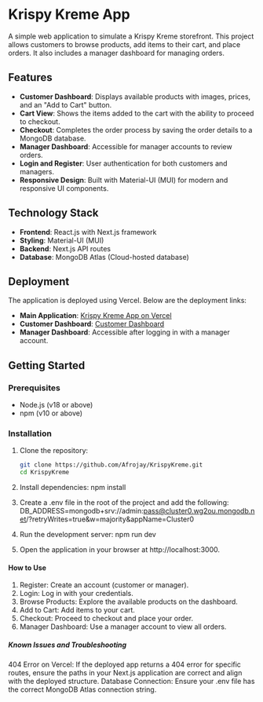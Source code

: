 # Krispy Kreme App

A simple web application to simulate a Krispy Kreme storefront. This project allows customers to browse products, add items to their cart, and place orders. It also includes a manager dashboard for managing orders.

## Features

- **Customer Dashboard**: Displays available products with images, prices, and an "Add to Cart" button.
- **Cart View**: Shows the items added to the cart with the ability to proceed to checkout.
- **Checkout**: Completes the order process by saving the order details to a MongoDB database.
- **Manager Dashboard**: Accessible for manager accounts to review orders.
- **Login and Register**: User authentication for both customers and managers.
- **Responsive Design**: Built with Material-UI (MUI) for modern and responsive UI components.

## Technology Stack

- **Frontend**: React.js with Next.js framework
- **Styling**: Material-UI (MUI)
- **Backend**: Next.js API routes
- **Database**: MongoDB Atlas (Cloud-hosted database)

## Deployment

The application is deployed using Vercel. Below are the deployment links:

- **Main Application**: [Krispy Kreme App on Vercel](https://krispy-kreme-smoky.vercel.app)
- **Customer Dashboard**: [Customer Dashboard](https://krispy-kreme-smoky.vercel.app/small-app)
- **Manager Dashboard**: Accessible after logging in with a manager account.

## Getting Started

### Prerequisites

- Node.js (v18 or above)
- npm (v10 or above)

### Installation

1. Clone the repository:
   ```bash
   git clone https://github.com/Afrojay/KrispyKreme.git
   cd KrispyKreme

2. Install dependencies:
    npm install

3. Create a .env file in the root of the project and add the following:
    DB_ADDRESS=mongodb+srv://admin:pass@cluster0.wg2ou.mongodb.net/?retryWrites=true&w=majority&appName=Cluster0


4. Run the development server:
    npm run dev

5. Open the application in your browser at http://localhost:3000.

 #### How to Use

1. Register: Create an account (customer or manager).
2. Login: Log in with your credentials.
3. Browse Products: Explore the available products on the dashboard.
4. Add to Cart: Add items to your cart.
5. Checkout: Proceed to checkout and place your order.
6. Manager Dashboard: Use a manager account to view all orders.

##### Known Issues and Troubleshooting
404 Error on Vercel: If the deployed app returns a 404 error for specific routes, ensure the paths in your Next.js application are correct and align with the deployed structure.
Database Connection: Ensure your .env file has the correct MongoDB Atlas connection string.